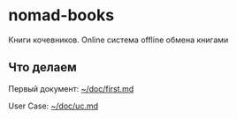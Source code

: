 # nomad-books
Книги кочевников. Online система offline обмена книгами

## Что делаем

Первый документ: [~/doc/first.md](doc/first.md)

User Case: [~/doc/uc.md](doc/uc.md)